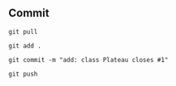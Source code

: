 ## Commit

```
git pull
```

```
git add .
```

```
git commit -m "add: class Plateau closes #1"
```

```
git push
```
